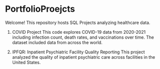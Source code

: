 # PortfolioProejcts
Welcome! This repository hosts SQL Projects analyzing healthcare data.

  1. COVID Project
    This code explores COVID-19 data from 2020-2021 including infection count, death rates, and vaccinations over time. The dataset included data from across the world. 
    
  3. IPFQR: Inpatient Psychiatric Facility Quality Reporting
       This project analyzed the quality of inpatient psychiatric care across facilities in the United States. 

